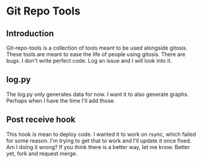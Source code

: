 # Git Repo Tools
## Introduction
Git-repo-tools is a collection of tools meant to be used alongside gitosis.  These tools are meant to ease the life of people using gitosis.  There are bugs.  I don't write perfect code.  Log an issue and I will look into it.

## log.py
The log.py only generates data for now.  I want it to also generate graphs.  Perhaps when I have the time I'll add those.

## Post receive hook
This hook is mean to deploy code.  I wanted it to work on rsync, which failed for some reason.  I'm trying to get that to work and I'll update it once fixed.  Am I doing it wrong?  If you think there is a better way, let me know.  Better yet, fork and request merge.
